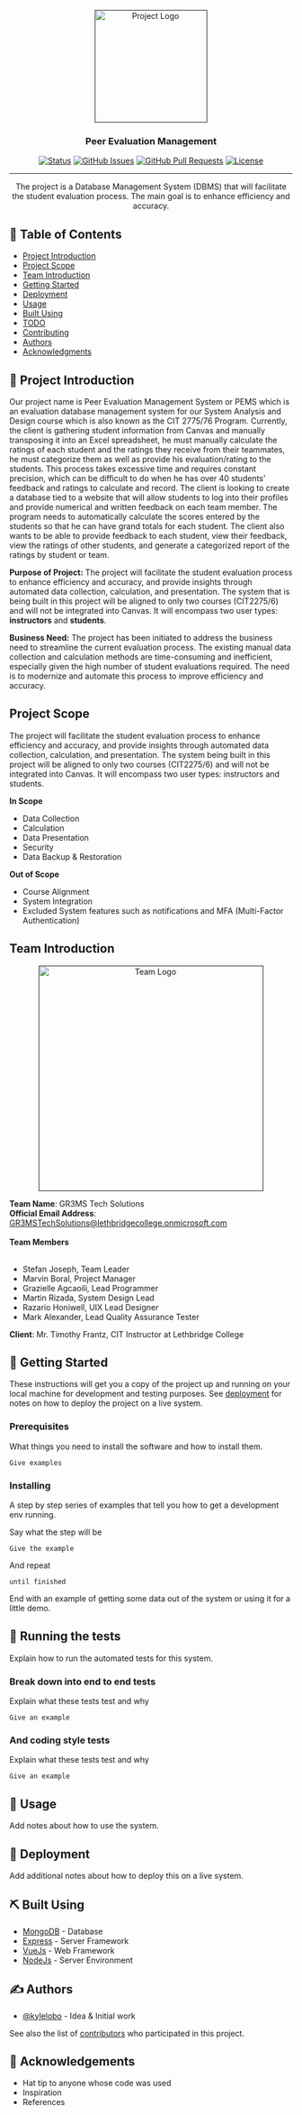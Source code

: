 <p align="center">
  <a href="" rel="noopener">
 <img width=200px height=200px src="https://i.imgur.com/kYtfvCA.png" alt="Project Logo"></a>
</p>

<h3 align="center">Peer Evaluation Management</h3>

<div align="center">

  [![Status](https://img.shields.io/badge/status-active-success.svg)]() 
  [![GitHub Issues](https://img.shields.io/github/issues/kylelobo/The-Documentation-Compendium.svg)](https://github.com/MartinRizada/PEMS/issues)
  [![GitHub Pull Requests](https://img.shields.io/github/issues-pr/kylelobo/The-Documentation-Compendium.svg)](https://github.com/MartinRizada/PEMS/pulls)
  [![License](https://img.shields.io/badge/license-MIT-blue.svg)](/LICENSE)

</div>

---

<p align="center"> The project is a Database Management System (DBMS) that will facilitate the student evaluation process.  The main goal is to enhance efficiency and accuracy.
    <br> 
</p>

## 📝 Table of Contents
- [Project Introduction](#project_intro)
- [Project Scope](#project_scope)
- [Team Introduction](#team_intro)
- [Getting Started](#getting_started)
- [Deployment](#deployment)
- [Usage](#usage)
- [Built Using](#built_using)
- [TODO](../TODO.md)
- [Contributing](../CONTRIBUTING.md)
- [Authors](#authors)
- [Acknowledgments](#acknowledgement)

## 🧐 Project Introduction <a name = "project_intro"></a>
Our project name is Peer Evaluation Management System or PEMS which is an evaluation database management system for our System Analysis and Design course which is also known as the CIT 2775/76 Program. Currently, the client is gathering student information from Canvas and manually transposing it into an Excel spreadsheet, he must manually calculate the ratings of each student and the ratings they receive from their teammates, he must categorize them as well as provide his evaluation/rating to the students. This process takes excessive time and requires constant precision, which can be difficult to do when he has over 40 students’ feedback and ratings to calculate and record.
The client is looking to create a database tied to a website that will allow students to log into their profiles and provide numerical and written feedback on each team member. The program needs to automatically calculate the scores entered by the students so that he can have grand totals for each student. The client also wants to be able to provide feedback to each student, view their feedback, view the ratings of other students, and generate a categorized report of the ratings by student or team.

**Purpose of Project:**
The project will facilitate the student evaluation process to enhance efficiency and accuracy, and provide insights through automated data collection, calculation, and presentation. The system that is being built in this project will be aligned to only two courses (CIT2275/6) and will not be integrated into Canvas. It will encompass two user types: **instructors** and **students**.

**Business Need:**
The project has been initiated to address the business need to streamline the current evaluation process. The existing manual data collection and calculation methods are time-consuming and inefficient, especially given the high number of student evaluations required. The need is to modernize and automate this process to improve efficiency and accuracy.

## Project Scope <a name = "project_scope"></a>
The project will facilitate the student evaluation process to enhance efficiency and accuracy, and provide insights through automated data collection, calculation, and presentation. The system being built in this project will be aligned to only two courses (CIT2275/6) and will not be integrated into Canvas. It will encompass two user types: instructors and students.

**In Scope**
- Data Collection
- Calculation
- Data Presentation
- Security
- Data Backup & Restoration

**Out of Scope**
- Course Alignment
- System Integration
- Excluded System features such as notifications and MFA (Multi-Factor Authentication)

## Team Introduction <a name = "team_intro"></a>
<p align="center">
  <a href="" rel="noopener">
 <img width=400px height=400px src="https://i.imgur.com/T9ElGBK.png" alt="Team Logo"></a>
</p>

**Team Name**: GR3MS Tech Solutions <br>
**Official Email Address**: <a href> GR3MSTechSolutions@lethbridgecollege.onmicrosoft.com </a> <br><br>
**Team Members** <br><br>
- Stefan Joseph, Team Leader
- Marvin Boral, Project Manager
- Grazielle Agcaoili, Lead Programmer
- Martin Rizada, System Design Lead
- Razario Honiwell, UIX Lead Designer
- Mark Alexander, Lead Quality Assurance Tester
  
**Client**: Mr. Timothy Frantz, CIT Instructor at Lethbridge College


## 🏁 Getting Started <a name = "getting_started"></a>
These instructions will get you a copy of the project up and running on your local machine for development and testing purposes. See [deployment](#deployment) for notes on how to deploy the project on a live system.

### Prerequisites
What things you need to install the software and how to install them.

```
Give examples
```

### Installing
A step by step series of examples that tell you how to get a development env running.

Say what the step will be

```
Give the example
```

And repeat

```
until finished
```

End with an example of getting some data out of the system or using it for a little demo.

## 🔧 Running the tests <a name = "tests"></a>
Explain how to run the automated tests for this system.

### Break down into end to end tests
Explain what these tests test and why

```
Give an example
```

### And coding style tests
Explain what these tests test and why

```
Give an example
```

## 🎈 Usage <a name="usage"></a>
Add notes about how to use the system.

## 🚀 Deployment <a name = "deployment"></a>
Add additional notes about how to deploy this on a live system.

## ⛏️ Built Using <a name = "built_using"></a>
- [MongoDB](https://www.mongodb.com/) - Database
- [Express](https://expressjs.com/) - Server Framework
- [VueJs](https://vuejs.org/) - Web Framework
- [NodeJs](https://nodejs.org/en/) - Server Environment

## ✍️ Authors <a name = "authors"></a>
- [@kylelobo](https://github.com/kylelobo) - Idea & Initial work

See also the list of [contributors](https://github.com/kylelobo/The-Documentation-Compendium/contributors) who participated in this project.

## 🎉 Acknowledgements <a name = "acknowledgement"></a>
- Hat tip to anyone whose code was used
- Inspiration
- References
